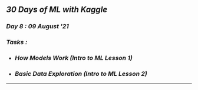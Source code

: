 ## _30 Days of ML with Kaggle_
### _Day 8 : 09 August '21_
### _Tasks :_
* ### **_How Models Work (Intro to ML Lesson 1)_**
* ### **_Basic Data Exploration (Intro to ML Lesson 2)_** 
---
